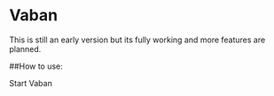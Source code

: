 # Vaban

This is still an early version but its fully working and more features are
planned.

##How to use:

Start Vaban

